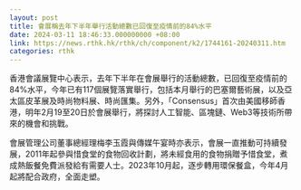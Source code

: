 ```yaml
---
layout: post
title: 會展稱去年下半年舉行活動總數已回復至疫情前的84%水平
date: 2024-03-11 18:46:33.000000000 +08:00
link: https://news.rthk.hk/rthk/ch/component/k2/1744161-20240311.htm
categories: rthk
---
```


香港會議展覽中心表示，去年下半年在會展舉行的活動總數，已回復至疫情前的84%水平，今年已有117個展覽落實舉行，包括本月舉行的巴塞爾藝術展，以及亞太區皮革展及時尚物料展、時尚匯集。另外，「Consensus」首次由美國移師香港，明年2月19至20日於會展舉行，將探討人工智能、區塊鏈、Web3等技術所帶來的機會和挑戰。

會展管理公司董事總經理梅李玉霞與傳媒午宴時亦表示，會展一直推動可持續發展，2011年起參與惜食堂的食物回收計劃，將未經食用的食物捐贈予惜食堂，煮成熱飯餐免費派發給有需要人士。2023年10月起，逐步轉用環保餐盒，今年4月起將配合政府，全面走塑。
